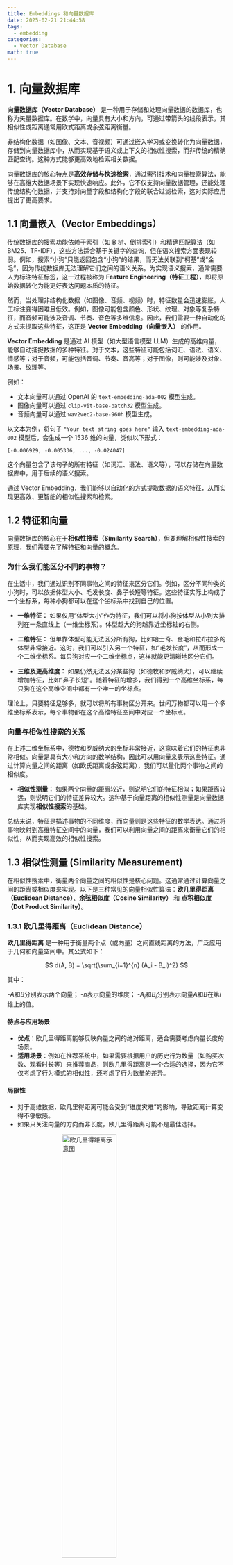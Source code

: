 ```yaml
---
title: Embeddings 和向量数据库
date: 2025-02-21 21:44:58
tags:
  - embedding
categories:
  - Vector Database
math: true
---
```


# 1. 向量数据库
**向量数据库（Vector Database）** 是一种用于存储和处理向量数据的数据库，也称为矢量数据库。在数学中，向量具有大小和方向，可通过带箭头的线段表示，其相似性或距离通常用欧式距离或余弦距离衡量。

非结构化数据（如图像、文本、音视频）可通过嵌入学习或变换转化为向量数据，存储到向量数据库中，从而实现基于语义或上下文的相似性搜索，而非传统的精确匹配查询。这种方式能够更高效地检索相关数据。

向量数据库的核心特点是**高效存储与快速检索**，通过索引技术和向量检索算法，能够在高维大数据场景下实现快速响应。此外，它不仅支持向量数据管理，还能处理传统结构化数据，并支持对向量字段和结构化字段的联合过滤检索，这对实际应用提出了更高要求。

## 1.1 向量嵌入（Vector Embeddings）

传统数据库的搜索功能依赖于索引（如 B 树、倒排索引）和精确匹配算法（如 BM25、TF-IDF），这些方法适合基于关键字的查询，但在语义搜索方面表现较弱。例如，搜索“小狗”只能返回包含“小狗”的结果，而无法关联到“柯基”或“金毛”，因为传统数据库无法理解它们之间的语义关系。为实现语义搜索，通常需要人为标注特征标签，这一过程被称为 **Feature Engineering（特征工程）**，即将原始数据转化为能更好表达问题本质的特征。

然而，当处理非结构化数据（如图像、音频、视频）时，特征数量会迅速膨胀，人工标注变得困难且低效。例如，图像可能包含颜色、形状、纹理、对象等复杂特征，而音频可能涉及音调、节奏、音色等多维信息。因此，我们需要一种自动化的方式来提取这些特征，这正是 **Vector Embedding（向量嵌入）** 的作用。

**Vector Embedding** 是通过 AI 模型（如大型语言模型 LLM）生成的高维向量，能够自动捕捉数据的多种特征。对于文本，这些特征可能包括词汇、语法、语义、情感等；对于音频，可能包括音调、节奏、音高等；对于图像，则可能涉及对象、场景、纹理等。

例如：
- 文本向量可以通过 OpenAI 的 `text-embedding-ada-002` 模型生成。
- 图像向量可以通过 `clip-vit-base-patch32` 模型生成。
- 音频向量可以通过 `wav2vec2-base-960h` 模型生成。

以文本为例，将句子 `"Your text string goes here"` 输入 `text-embedding-ada-002` 模型后，会生成一个 1536 维的向量，类似以下形式：
```
[-0.006929, -0.005336, ..., -0.024047]
```
这个向量包含了该句子的所有特征（如词汇、语法、语义等），可以存储在向量数据库中，用于后续的语义搜索。

通过 Vector Embedding，我们能够以自动化的方式提取数据的语义特征，从而实现更高效、更智能的相似性搜索和检索。

## 1.2 特征和向量

向量数据库的核心在于**相似性搜索（Similarity Search）**，但要理解相似性搜索的原理，我们需要先了解特征和向量的概念。

### 为什么我们能区分不同的事物？
在生活中，我们通过识别不同事物之间的特征来区分它们。例如，区分不同种类的小狗时，可以依据体型大小、毛发长度、鼻子长短等特征。这些特征实际上构成了一个坐标系，每种小狗都可以在这个坐标系中找到自己的位置。

- **一维特征：** 如果仅用“体型大小”作为特征，我们可以将小狗按体型从小到大排列在一条直线上（一维坐标系）。体型越大的狗越靠近坐标轴的右侧。
  
- **二维特征：** 但单靠体型可能无法区分所有狗，比如哈士奇、金毛和拉布拉多的体型非常接近。这时，我们可以引入另一个特征，如“毛发长度”，从而形成一个二维坐标系。每只狗对应一个二维坐标点，这样就能更清晰地区分它们。

- **三维及更高维度：** 如果仍然无法区分某些狗（如德牧和罗威纳犬），可以继续增加特征，比如“鼻子长短”。随着特征的增多，我们得到一个高维坐标系，每只狗在这个高维空间中都有一个唯一的坐标点。

理论上，只要特征足够多，就可以将所有事物区分开来。世间万物都可以用一个多维坐标系表示，每个事物都在这个高维特征空间中对应一个坐标点。

### 向量与相似性搜索的关系
在上述二维坐标系中，德牧和罗威纳犬的坐标非常接近，这意味着它们的特征也非常相似。向量是具有大小和方向的数学结构，因此可以用向量来表示这些特征。通过计算向量之间的距离（如欧氏距离或余弦距离），我们可以量化两个事物之间的相似度。

- **相似性测量：** 如果两个向量的距离较近，则说明它们的特征相似；如果距离较远，则说明它们的特征差异较大。这种基于向量距离的相似性测量是向量数据库实现**相似性搜索**的基础。

总结来说，特征是描述事物的不同维度，而向量则是这些特征的数学表达。通过将事物映射到高维特征空间中的向量，我们可以利用向量之间的距离来衡量它们的相似性，从而实现高效的相似性搜索。


## 1.3 相似性测量 (Similarity Measurement)

在相似性搜索中，衡量两个向量之间的相似性是核心问题。这通常通过计算向量之间的距离或相似度来实现。以下是三种常见的向量相似性算法：**欧几里得距离（Euclidean Distance）**、**余弦相似度（Cosine Similarity）** 和 **点积相似度（Dot Product Similarity）**。

### 1.3.1 欧几里得距离（Euclidean Distance）
**欧几里得距离** 是一种用于衡量两个点（或向量）之间直线距离的方法，广泛应用于几何和向量空间中。其公式如下：

$$
d(A, B) = \sqrt{\sum_{i=1}^{n} (A_i - B_i)^2}
$$


其中：

-$A$和$B$分别表示两个向量；
-$n$表示向量的维度；
-$A_i$和$B_i$分别表示向量$A$和$B$在第$i$维上的值。

#### 特点与应用场景
- **优点**：欧几里得距离能够反映向量之间的绝对距离，适合需要考虑向量长度的场景。
- **适用场景**：例如在推荐系统中，如果需要根据用户的历史行为数量（如购买次数、观看时长等）来推荐商品，则欧几里得距离是一个合适的选择，因为它不仅考虑了行为模式的相似性，还考虑了行为数量的差异。

#### 局限性
- 对于高维数据，欧几里得距离可能会受到“维度灾难”的影响，导致距离计算变得不够敏感。
- 如果只关注向量的方向而非长度，欧几里得距离可能不是最佳选择。

<img src="/images/2-向量数据库基础/euclidean_dist.webp" style="width:50%; height:auto; margin: auto; display:block;" alt="欧几里得距离示意图">


### 1.3.2 余弦相似度（Cosine Similarity）

**余弦相似度** 是一种衡量两个向量相似度的指标，通过计算两向量夹角的余弦值来判断其方向一致性。值域为 -1 到 1，其中：

- **1** 表示完全相似，
- **0** 表示不相关，
- **-1** 表示完全相反。

#### 特点
- **方向敏感**：只关注向量方向，忽略长度，适合高维数据。
- **应用场景**：广泛用于文本分析（如语义搜索、文档分类）和推荐系统。

#### 公式
$$
\text{cosine_similarity}(A, B) = \frac{\sum_{i=1}^{n} A_i \cdot B_i}{\sqrt{\sum_{i=1}^{n} A_i^2} \cdot \sqrt{\sum_{i=1}^{n} B_i^2}}
$$

#### 优点
- 忽略向量长度，适合语义相似性计算（如文本、图像）。
- 能捕捉词汇分布的相似性，无需考虑文档长度。

#### 局限性
- 如果特征强度（向量长度）对相似性判断重要，则可能不适用。

<img src="/images/2-向量数据库基础/cosine_sim.webp" style="width:50%; height:auto;margin: auto; display:block;" alt="余弦相似度示意图">


### 1.3.3 点积相似度（Dot Product Similarity）

**点积相似度** 是通过计算两个向量的点积来衡量它们的相似性。其公式如下：

$$
\text{dot_product}(A, B) = \sum_{i=1}^{n} A_i \cdot B_i
$$

#### 特点与应用场景
- **优点**：点积相似度既考虑了向量的方向，也考虑了向量的长度，因此适合需要综合衡量方向和强度的场景。
- **适用场景**：例如在推荐系统中，如果希望同时考虑用户行为的模式和行为的数量，则点积相似度是一个不错的选择。

#### 局限性
- 点积相似度的结果受向量长度的影响较大，可能导致长向量对结果的主导作用过强。


## 1.4 相似性搜索 (Similarity Search)

通过比较向量之间的距离，我们可以判断它们的相似度。但在海量数据中找到与某个向量最相似的向量，逐一比较所有向量的计算成本非常高。因此，我们需要高效的算法来优化这一过程。

高效搜索算法的核心思想主要有两点：

1. **减少向量大小**：通过降维或简化向量表示来降低计算复杂度。
2. **缩小搜索范围**：利用聚类、树形结构或图形结构组织数据，将搜索限制在最相关的部分（如最近的簇或分支）。


### 1.4.1 K-Means

K-Means 是一种常用的聚类算法，能够将向量数据划分为若干个簇（clusters），从而为相似性搜索提供高效的解决方案。通过减少搜索范围，K-Means 能显著提升搜索效率。

<img src="/images/2-向量数据库基础/k-means.webp" style="width:50%; height:auto;margin: auto; display:block;" alt="k-means示意图">

#### 工作原理
K-Means 的核心思想是将数据点分配到最近的聚类中心，并不断调整这些中心的位置，直到达到稳定状态。具体步骤如下：

1. **初始化**：随机选择$k$个点作为初始聚类中心。
2. **分配**：将每个向量分配给离它最近的聚类中心，形成$k$个簇。
3. **更新**：重新计算每个簇的聚类中心（即簇内所有向量的平均值）。
4. **迭代**：重复“分配”和“更新”步骤，直到聚类中心不再变化或达到最大迭代次数。

#### 优点
- **高效性**：通过聚类，只需计算查询向量与每个聚类中心的距离，而无需与所有向量逐一比较，大幅减少计算量。
- **适用性**：特别适合处理大规模数据集，能显著加快相似性搜索速度。

#### 缺点
- **边界问题**：如果查询向量位于两个簇的边界区域，可能会遗漏最相似的向量。
- **对初始中心敏感**：初始聚类中心的选择会影响最终结果，可能导致局部最优解。
- **固定簇数**：需要预先指定簇的数量$k$，可能不适合某些动态场景。

#### 应用场景
K-Means 广泛应用于数据挖掘、图像分割、推荐系统等领域，尤其在需要快速搜索相似项的场景中表现优异。




### 1.4.2 Hierarchical Navigable Small Worlds (HNSW)
除了聚类以外，也可以通过构建树或者构建图的方式来实现近似最近邻搜索。这种方法的基本思想是每次将向量加到数据库中的时候，就先找到与它最相邻的向量，然后将它们连接起来，这样就构成了一个图。当需要搜索的时候，就可以从图中的某个节点开始，不断的进行最相邻搜索和最短路径计算，直到找到最相似的向量。

这种算法能保证搜索的质量，但是如果图中所以的节点都以最短的路径相连，如图中最下面的一层，那么在搜索的时候，就同样需要遍历所有的节点。

<img src="/images/2-向量数据库基础/vector_search.webp" style="width:50%; height:auto;margin: auto; display:block;" alt="vector search 示意图">

解决这个问题的思路与常见的跳表算法相似，如下图要搜索跳表，从最高层开始，沿着具有最长 “跳过” 的边向右移动。如果发现当前节点的值大于要搜索的值 - 我们知道已经超过了目标，因此我们会在下一级中向前一个节点。

<img src="/images/2-向量数据库基础/layers.webp" style="width:50%; height:auto;margin: auto; display:block;" alt="layers 示意图">


<img src="/images/2-向量数据库基础/skip_list_search.gif" style="width:50%; height:auto;margin: auto; display:block;" alt="skip list search 示意图">


HNSW 继承了相同的分层格式，最高层具有更长的边缘（用于快速搜索），而较低层具有较短的边缘（用于准确搜索）。

具体来说，可以将图分为多层，每一层都是一个小世界，图中的节点都是相互连接的。而且每一层的节点都会连接到上一层的节点，当需要搜索的时候，就可以从第一层开始，因为第一层的节点之间距离很长，可以减少搜索的时间，然后再逐层向下搜索，又因为最下层相似节点之间相互关联，所以可以保证搜索的质量，能够找到最相似的向量。

HNSW 算法是一种经典的空间换时间的算法，它的搜索质量和搜索速度都比较高，但是它的内存开销也比较大，因为不仅需要将所有的向量都存储在内存中。还需要维护一个图的结构，也同样需要存储。所以这类算法需要根据实际的场景来选择。

**通过一个简单的例子来说明 HNSW 的工作原理。**

假设我们有以下五个二维向量：

+ $A = (1, 2)$
+ $B = (2, 3)$
+ $C = (3, 4)$
+ $D = (8, 9)$
+ $E = (9, 10)$

我们要使用 HNSW 来找到与查询向量 $Q = (2, 2)$ 最相似的向量。

**构建阶段**

1. **初始化**：
    - 首先，我们为每个向量随机选择其在 HNSW 中的层数。例如，假设：
        * $A$ 在第2层和第1层
        * $B$ 在第1层
        * $C$ 在第1层
        * $D$ 在第1层
        * $E$ 在第1层
2. **构建图**：
    - 从最高层开始构建，$A$是第2层唯一的节点。
    - 在第1层，所有节点都存在。我们通过计算欧氏距离来连接节点，确保每个节点只连接到几个最近的邻居。

**搜索阶段**

1. **从最高层开始搜索**：
    - 从第2层的$A$开始，计算$Q$与$A$的距离：$d(Q, A) = \sqrt{(2-1)^2 + (2-2)^2} = 1$。
    - 因为$A$是唯一的节点，直接进入下一层。
2. **在第1层搜索**：
    - 从$A$开始，计算$Q$ 与$B$、$C$、$D$、$E$ 的距离：
        * $d(Q, B) = \sqrt{(2-2)^2 + (2-3)^2} = 1$
        * $d(Q, C) = \sqrt{(2-3)^2 + (2-4)^2} = \sqrt{5}$
        * $d(Q, D) = \sqrt{(2-8)^2 + (2-9)^2} = \sqrt{85}$
        * $d(Q, E) = \sqrt{(2-9)^2 + (2-10)^2} = \sqrt{113}$
    -$B$是最近的邻居。
3. **返回结果**：
    - 在第2层找到的最近邻是 $A$，第1层找到的最近邻是 $B$，即与查询向量 $Q$ 最相似的向量。

**总结**

通过这种层次化的搜索过程，HNSW 能够快速缩小搜索范围，在大规模数据中高效找到近似最近邻。

## 2. 基于 Embedding 的问答助手和意图匹配
### 2.1 Embedding models(嵌入模型)
Embeddings类是一个专为与文本嵌入模型进行交互而设计的类。有许多嵌入模型提供商（如OpenAI、Cohere、Hugging Face等）- 这个类旨在为它们提供一个标准接口。

Embeddings类会为文本创建一个向量表示。这很有用，因为这意味着我们可以在向量空间中思考文本，并做一些类似语义搜索的事情，比如在向量空间中寻找最相似的文本片段。

LangChain中的基本Embeddings类提供了两种方法：一个用于嵌入文档，另一个用于嵌入查询。前者`.embed_documents`接受多个文本作为输入，而后者`.embed_query`接受单个文本。之所以将它们作为两个单独的方法，是因为一些嵌入提供商对文档（要搜索的文档）和查询（搜索查询本身）有不同的嵌入方法。

`.embed_query`将返回一个浮点数列表，而`.embed_documents`将返回一个浮点数列表的列表。

![](https://cdn.nlark.com/yuque/0/2024/png/2424104/1722780976370-0672d8a6-e5e4-4a60-b303-11913514d81d.png)

### 2.2 设置
+ OpenAI

首先，我们需要安装OpenAI合作伙伴包：

```bash
pip install langchain-openai
```

访问API需要一个API密钥，您可以通过创建帐户并转到[这里](https://platform.openai.com/account/api-keys)来获取它。一旦我们有了密钥，我们希望通过运行以下命令将其设置为环境变量：

```bash
export OPENAI_API_KEY="..."
```

如果您不想设置环境变量，可以在初始化OpenAI LLM类时通过`api_key`命名参数直接传递密钥：

```python
from langchain_openai import OpenAIEmbeddings
embeddings_model = OpenAIEmbeddings(api_key="...")
```

否则，您可以不带任何参数初始化：

```python
from langchain_openai import OpenAIEmbeddings
embeddings_model = OpenAIEmbeddings()
```



### 2.3 嵌入文本列表(embed_documents)
使用`.embed_documents`来嵌入一个字符串列表，恢复一个嵌入列表：

```python
#示例：embed_documents.py
embeddings = embeddings_model.embed_documents(
    [
        "嗨！",
        "哦，你好！",
        "你叫什么名字？",
        "我的朋友们叫我World",
        "Hello World！"
    ]
)
len(embeddings), len(embeddings[0])
```

```plain
(5, 1536)
```

### 2.4 嵌入单个查询(embed_query)
使用`.embed_query`来嵌入单个文本片段（例如，用于与其他嵌入的文本片段进行比较）。

```python
#示例：embed_query.py
embedded_query = embeddings_model.embed_query("对话中提到的名字是什么？")
embedded_query[:5]
```

```plain
[0.003292066277936101, -0.009463472291827202, 0.03418809175491333, -0.0011715596774592996, -0.015508134849369526]
```

---

### 2.5 问答助手
```python
#示例：embed_search.py
from openai import OpenAI
#pip install numpy
from numpy import dot
from numpy.linalg import norm

client = OpenAI()


# 定义调用 Embedding API 的函数
def get_embedding(text):
    response = client.embeddings.create(
        input=text,
        model="text-embedding-ada-002"
    )
    return response.data[0].embedding


# 计算余弦相似度，参考文章：https://blog.csdn.net/Hyman_Qiu/article/details/137743190
#定义一个函数 cosine_similarity，该函数接受两个向量 vec1 和 vec2 作为输入。
def cosine_similarity(vec1, vec2):
    #计算并返回两个向量之间的余弦相似度，公式为：两个向量的点积除以它们范数的乘积。
    return dot(vec1, vec2) / (norm(vec1) * norm(vec2))

# 实现文本搜索功能
# 定义一个函数 search_documents，该函数接受一个查询字符串 query 和一个文档列表 documents 作为输入。
def search_documents(query, documents):
    # 调用 get_embedding 函数生成查询字符串的嵌入向量 query_embedding。
    query_embedding = get_embedding(query)
    # 对每个文档调用 get_embedding 函数生成文档的嵌入向量，存储在 document_embeddings 列表中。
    document_embeddings = [get_embedding(doc) for doc in documents]
    # 计算查询嵌入向量与每个文档嵌入向量之间的余弦相似度，存储在 similarities 列表中
    similarities = [cosine_similarity(query_embedding, doc_embedding) for doc_embedding in document_embeddings]
    # 找到相似度最高的文档的索引 most_similar_index。
    most_similar_index = similarities.index(max(similarities))
    # 返回相似度最高的文档和相似度得分。
    return documents[most_similar_index], max(similarities)


# 测试文本搜索功能
if __name__ == "__main__":
    documents = [
        "OpenAI的ChatGPT是一个强大的语言模型。",
        "天空是蓝色的,阳光灿烂。",
        "人工智能正在改变世界。",
        "Python是一种流行的编程语言。"
    ]
    #".././resource/knowledge.txt" 文件内容，转换为上述documents
    #documents = [line.strip() for line in open(".././resource/knowledge.txt", "r", encoding="utf-8")]

    query = "天空是什么颜色的？"

    most_similar_document, similarity_score = search_documents(query, documents)
    print(f"最相似的文档: {most_similar_document}")
    print(f"相似性得分: {similarity_score}")

```



```plain
最相似的文档: 天空是蓝色的,阳光灿烂。
相似性得分: 0.9166142096488017
```

### 2.6 意图匹配
```python
#示例：embed_intention_recognition.py
from langchain.chains.combine_documents import create_stuff_documents_chain
from langchain.text_splitter import RecursiveCharacterTextSplitter
from langchain_community.document_loaders import TextLoader
from langchain_community.vectorstores import FAISS
from langchain_core.prompts import ChatPromptTemplate
from langchain_openai import ChatOpenAI
from langchain_openai import OpenAIEmbeddings

# 数据导入
loader = TextLoader(".././resource/qa.txt", encoding="UTF-8")
docs = loader.load()
# 数据切分
text_splitter = RecursiveCharacterTextSplitter()
documents = text_splitter.split_documents(docs)
# 创建embedding
embeddings = OpenAIEmbeddings()
# 通过向量数据库存储
vector = FAISS.from_documents(documents, embeddings)
# 查询检索
# 创建 prompt
prompt = ChatPromptTemplate.from_template("""仅根据提供的上下文回答以下问题：:
<context>
{context}
</context>
Question: {input}""")
# 创建模型
llm = ChatOpenAI()
# 创建 document 的chain， 查询
document_chain = create_stuff_documents_chain(llm, prompt)
from langchain.chains import create_retrieval_chain

# # 创建搜索chain 返回值为 VectorStoreRetriever
retriever = vector.as_retriever()
retrieval_chain = create_retrieval_chain(retriever, document_chain)
# # 执行请求
response = retrieval_chain.invoke({"input": "天气"})
print(response["answer"])

```



```python
抱歉，我无法回答关于天气的问题。如果您需要查询天气信息，请使用天气应用程序或者访问天气网站。我可以帮您订餐、播放音乐、设置闹钟或者讲笑话。有什么其他问题我可以帮助您解决吗？
```



## 3. 基于 LangChain 构建向量存储和查询：Chroma, Weaviate, Qdrant,  Milvus
### 3.1 Vector stores(向量存储)
存储和搜索非结构化数据的最常见方法之一是将其嵌入并存储生成的嵌入向量， 然后在查询时将非结构化查询嵌入并检索与嵌入查询“最相似”的嵌入向量。 向量存储会处理存储嵌入数据并为您执行向量搜索。 可以通过以下方式将向量存储转换为检索器接口：



Retrievers(检索器)是一个接口，根据非结构化查询返回文档。 它比向量存储更通用。 检索器不需要能够存储文档，只需要能够返回（或检索）它们。 检索器可以从向量存储器创建，但也足够广泛，包括Wikipedia搜索和Amazon Kendra。 检索器接受字符串查询作为输入，并返回文档列表作为输出。

```python
vectorstore = MyVectorStore()
retriever = vectorstore.as_retriever()
```



### 3.2 Chroma
官方文档：[https://docs.trychroma.com/](https://docs.trychroma.com/)

[Chroma](https://docs.trychroma.com/getting-started) ( /'kromə/ n. （色彩的）浓度，色度 )是一个以人工智能为基础的开源向量数据库，专注于开发者的生产力和幸福感。Chroma 使用 Apache 2.0 许可证。 使用以下命令安装 Chroma：

```plain
pip install langchain-chroma
```

Chroma 可以以多种模式运行。以下是每种模式的示例，均与 LangChain 集成：

+ `in-memory` - 在 Python 脚本或 Jupyter 笔记本中
+ `in-memory with persistance` - 在脚本或笔记本中保存/加载到磁盘
+ `in a docker container` - 作为在本地机器或云中运行的服务器

与任何其他数据库一样，您可以进行以下操作：

+ `.add`
+ `.get`
+ `.update`
+ `.upsert`
+ `.delete`
+ `.peek`
+ 而 `.query` 则运行相似性搜索。

查看完整文档，请访问 [docs](https://docs.trychroma.com/reference/Collection)。要直接访问这些方法，可以使用 `._collection.method()`。

#### 基本示例
在这个基本示例中，我们获取《乔布斯演讲稿》，将其分割成片段，使用开源嵌入模型进行嵌入，加载到 Chroma 中，然后进行查询。

```python
#示例：chroma_base.py
# pip install langchain-chroma
from langchain_chroma import Chroma
from langchain_community.document_loaders import TextLoader
# pip install -U langchain-huggingface
from langchain_huggingface import HuggingFaceEmbeddings
from langchain_text_splitters import CharacterTextSplitter

# 加载文档并将其分割成片段
loader = TextLoader("../../resource/knowledge.txt", encoding="UTF-8")
documents = loader.load()
# 将其分割成片段
text_splitter = CharacterTextSplitter(chunk_size=1500, chunk_overlap=0)
docs = text_splitter.split_documents(documents)
# 创建开源嵌入函数
embedding_function = HuggingFaceEmbeddings(model_name="all-MiniLM-L6-v2")
# 将其加载到 Chroma 中
db = Chroma.from_documents(docs, embedding_function)
# 进行查询
query = "Pixar公司是做什么的?"
docs = db.similarity_search(query)
# 打印结果
print(docs[0].page_content)
```

```plain
During the next five years, I started a company named NeXT, another company named Pixar, and fell in love with an amazing woman who would become my wife. Pixar went on to create the worlds first computer animated feature film, Toy Story, and is now the most successful animation studio in the world. In a remarkable turn of events, Apple bought NeXT, I retuned to Apple, and the technology we developed at NeXT is at the heart of Apple's current renaissance. And Laurene and I have a wonderful family together.
在接下来的五年里, 我创立了一个名叫 NeXT 的公司，还有一个叫Pixar的公司，然后和一个后来成为我妻子的优雅女人相识。Pixar 制作了世界上第一个用电脑制作的动画电影——“”玩具总动员”，Pixar 现在也是世界上最成功的电脑制作工作室。在后来的一系列运转中，Apple 收购了NeXT，然后我又回到了苹果公司。我们在NeXT 发展的技术在 Apple 的复兴之中发挥了关键的作用。我还和 Laurence 一起建立了一个幸福的家庭。
```

#### 基本示例（包括保存到磁盘）
在上一个示例的基础上，如果您想要保存到磁盘，只需初始化 Chroma 客户端并传递要保存数据的目录。

`注意`：Chroma 尽最大努力自动将数据保存到磁盘，但多个内存客户端可能会相互干扰。最佳做法是，任何给定时间只运行一个客户端。

```python
#示例：chroma_disk.py

# 保存到磁盘
db2 = Chroma.from_documents(docs, embedding_function, persist_directory="./chroma_db")
docs = db2.similarity_search(query)
# 从磁盘加载
db3 = Chroma(persist_directory="./chroma_db", embedding_function=embedding_function)
docs = db3.similarity_search(query)
print(docs[0].page_content)
```

```plain
During the next five years, I started a company named NeXT, another company named Pixar, and fell in love with an amazing woman who would become my wife. Pixar went on to create the worlds first computer animated feature film, Toy Story, and is now the most successful animation studio in the world. In a remarkable turn of events, Apple bought NeXT, I retuned to Apple, and the technology we developed at NeXT is at the heart of Apple's current renaissance. And Laurene and I have a wonderful family together.
在接下来的五年里, 我创立了一个名叫 NeXT 的公司，还有一个叫Pixar的公司，然后和一个后来成为我妻子的优雅女人相识。Pixar 制作了世界上第一个用电脑制作的动画电影——“”玩具总动员”，Pixar 现在也是世界上最成功的电脑制作工作室。在后来的一系列运转中，Apple 收购了NeXT，然后我又回到了苹果公司。我们在NeXT 发展的技术在 Apple 的复兴之中发挥了关键的作用。我还和 Laurence 一起建立了一个幸福的家庭。
```

#### 将 Chroma 客户端传递给 Langchain
您还可以创建一个 Chroma 客户端并将其传递给 LangChain。如果您希望更轻松地访问底层数据库，这将特别有用。

您还可以指定要让 LangChain 使用的集合名称。

```python
#示例：chroma_client.py
import chromadb
persistent_client = chromadb.PersistentClient()
collection = persistent_client.get_or_create_collection("collection_name")
collection.add(ids=["1", "2", "3"], documents=["a", "b", "c"])
langchain_chroma = Chroma(
    client=persistent_client,
    collection_name="collection_name",
    embedding_function=embedding_function,
)
print("在集合中有", langchain_chroma._collection.count(), "个文档")
```

```plain
Insert of existing embedding ID: 1
Insert of existing embedding ID: 2
Insert of existing embedding ID: 3
Add of existing embedding ID: 1
Add of existing embedding ID: 2
Add of existing embedding ID: 3
在集合中有 3 个项目

```

#### 更新和删除
在构建真实应用程序时，您不仅希望添加数据，还希望更新和删除数据。

Chroma 要求用户提供 `ids` 来简化这里的簿记工作。`ids` 可以是文件名，也可以是类似 `filename_paragraphNumber` 的组合哈希值。

Chroma 支持所有这些操作，尽管有些操作仍在通过 LangChain 接口进行整合。额外的工作流改进将很快添加。

以下是一个基本示例，展示如何执行各种操作：

```python
#示例：chroma_update.py
# pip install langchain-chroma
from langchain_chroma import Chroma
from langchain_community.document_loaders import TextLoader
# pip install -U langchain-huggingface
from langchain_huggingface import HuggingFaceEmbeddings
from langchain_text_splitters import CharacterTextSplitter

# 加载文档并将其分割成片段
loader = TextLoader("../../resource/knowledge.txt", encoding="UTF-8")
documents = loader.load()
# 将其分割成片段
text_splitter = CharacterTextSplitter(chunk_size=1500, chunk_overlap=0)
docs = text_splitter.split_documents(documents)
# 创建开源嵌入函数
embedding_function = HuggingFaceEmbeddings(model_name="all-MiniLM-L6-v2")
query = "Pixar公司是做什么的?"
# 创建简单的 ids
ids = [str(i) for i in range(1, len(docs) + 1)]
# 添加数据
example_db = Chroma.from_documents(docs, embedding_function, ids=ids)
docs = example_db.similarity_search(query)
# 更新文档的元数据
docs[0].metadata = {
    "source": "../../resource/knowledge.txt",
    "new_value": "hello world",
}
print("更新前内容：")
print(example_db._collection.get(ids=[ids[0]]))
example_db.update_document(ids[0], docs[0])
print("更新后内容：")
print(example_db._collection.get(ids=[ids[0]]))
# 删除最后一个文档
print("删除前计数", example_db._collection.count())
print(example_db._collection.get(ids=[ids[-1]]))
example_db._collection.delete(ids=[ids[-1]])
print("删除后计数", example_db._collection.count())
print(example_db._collection.get(ids=[ids[-1]]))
```

```markdown
更新前内容：
{'ids': ['1'], 'embeddings': None, 'metadatas': [{'source': '../../resource/knowledge.txt'}], 'documents': ["\ufeffI am honored to be with you today at your commencement from one of the finest universities in the world. I never graduated from college. Truth be told, this is the closest I've ever gotten to a college graduation. Today I want to tell you three stories from my life. That's it. No big deal. Just three stories.\n我今天很荣幸能和你们一起参加毕业典礼，斯坦福大学是世界上最好的大学之一。我从来没有从大学中毕业。说实话,今天也许是在我的生命中离大学毕业最近的一天了。今天我想向你们讲述我生活中的三个故事。不是什么大不了的事情,只是三个故事而已。\n\nThe first story is about connecting the dots.\n第一个故事是关于如何把生命中的点点滴滴串连起来。\n\nI dropped out of Reed College after the first 6 months, but then stayed around as a drop-in for another 18 months or so before I really quit. So why did I drop out?\n我在Reed大学读了六个月之后就退学了，但是在十八个月以后——我真正的作出退学决定之前，我还经常去学校。我为什么要退学呢？"], 'uris': None, 'data': None, 'included': ['metadatas', 'documents']}
更新后内容：
{'ids': ['1'], 'embeddings': None, 'metadatas': [{'new_value': 'hello world', 'source': '../../resource/knowledge.txt'}], 'documents': ["During the next five years, I started a company named NeXT, another company named Pixar, and fell in love with an amazing woman who would become my wife. Pixar went on to create the worlds first computer animated feature film, Toy Story, and is now the most successful animation studio in the world. In a remarkable turn of events, Apple bought NeXT, I retuned to Apple, and the technology we developed at NeXT is at the heart of Apple's current renaissance. And Laurene and I have a wonderful family together.\n在接下来的五年里, 我创立了一个名叫 NeXT 的公司，还有一个叫Pixar的公司，然后和一个后来成为我妻子的优雅女人相识。Pixar 制作了世界上第一个用电脑制作的动画电影——“”玩具总动员”，Pixar 现在也是世界上最成功的电脑制作工作室。在后来的一系列运转中，Apple 收购了NeXT，然后我又回到了苹果公司。我们在NeXT 发展的技术在 Apple 的复兴之中发挥了关键的作用。我还和 Laurence 一起建立了一个幸福的家庭。"], 'uris': None, 'data': None, 'included': ['metadatas', 'documents']}
删除前计数 16
{'ids': ['16'], 'embeddings': None, 'metadatas': [{'source': '../../resource/knowledge.txt'}], 'documents': ['Stewart and his team put out several issues of The Whole Earth Catalog, and then when it had run its course, they put out a final issue. It was the mid-1970s, and I was your age. On the back cover of their final issue was a photograph of an early morning country road, the kind you might find yourself hitchhiking on if you were so adventurous. Beneath it were the words: "Stay Hungry. Stay Foolish." It was their farewell message as they signed off. Stay Hungry. Stay Foolish. And I have always wished that for myself. And now, as you graduate to begin anew, I wish that for you.\nStewart和他的伙伴出版了几期的“整个地球的目录”，当它完成了自己使命的时候，他们做出了最后一期的目录。那是在七十年代的中期，你们的时代。在最后一期的封底上是清晨乡村公路的照片（如果你有冒险精神的话，你可以自己找到这条路的），在照片之下有这样一段话：“求知若饥，虚心若愚。”这是他们停止了发刊的告别语。“求知若饥，虚心若愚。”我总是希望自己能够那样，现在，在你们即将毕业，开始新的旅程的时候，我也希望你们能这样：\n\nStay Hungry. Stay Foolish.\n求知若饥，虚心若愚。\n\nThank you all very much.\n非常感谢你们。'], 'uris': None, 'data': None, 'included': ['metadatas', 'documents']}
删除后计数 15
{'ids': [], 'embeddings': None, 'metadatas': [], 'documents': [], 'uris': None, 'data': None, 'included': ['metadatas', 'documents']}
```



#### 使用 OpenAI Embeddings
许多人喜欢使用 OpenAIEmbeddings，以下是如何设置它。

```python
#示例：chroma_openai.py
from langchain_openai import OpenAIEmbeddings
# pip install langchain-chroma
from langchain_chroma import Chroma
import chromadb
from langchain_text_splitters import CharacterTextSplitter
from langchain_community.document_loaders import TextLoader

embeddings = OpenAIEmbeddings()
persistent_client = chromadb.PersistentClient()
new_client = chromadb.EphemeralClient()
# 加载文档并将其分割成片段
loader = TextLoader("../../resource/knowledge.txt", encoding="UTF-8")
documents = loader.load()
# 将其分割成片段
text_splitter = CharacterTextSplitter(chunk_size=1500, chunk_overlap=0)
docs = text_splitter.split_documents(documents)

openai_lc_client = Chroma.from_documents(
    docs, embeddings, client=new_client, collection_name="openai_collection"
)
query = "Pixar公司是做什么的?"
docs = openai_lc_client.similarity_search(query)
print(docs[0].page_content)

```

```plain
During the next five years, I started a company named NeXT, another company named Pixar, and fell in love with an amazing woman who would become my wife. Pixar went on to create the worlds first computer animated feature film, Toy Story, and is now the most successful animation studio in the world. In a remarkable turn of events, Apple bought NeXT, I retuned to Apple, and the technology we developed at NeXT is at the heart of Apple's current renaissance. And Laurene and I have a wonderful family together.
在接下来的五年里, 我创立了一个名叫 NeXT 的公司，还有一个叫Pixar的公司，然后和一个后来成为我妻子的优雅女人相识。Pixar 制作了世界上第一个用电脑制作的动画电影——“”玩具总动员”，Pixar 现在也是世界上最成功的电脑制作工作室。在后来的一系列运转中，Apple 收购了NeXT，然后我又回到了苹果公司。我们在NeXT 发展的技术在 Apple 的复兴之中发挥了关键的作用。我还和 Laurence 一起建立了一个幸福的家庭。
```

---

#### 其他功能
##### 带分数的相似性搜索
返回的距离分数是余弦距离。因此，分数越低越好。

```python
#示例：chroma_other.py
docs = db.similarity_search_with_score(query)
```

```python
docs[0]
#0.8513926863670349
```

```plain
(Document(metadata={'source': '../../resource/knowledge.txt'}, page_content="During the next five years, I started a company named NeXT, another company named Pixar, and fell in love with an amazing woman who would become my wife. Pixar went on to create the worlds first computer animated feature film, Toy Story, and is now the most successful animation studio in the world. In a remarkable turn of events, Apple bought NeXT, I retuned to Apple, and the technology we developed at NeXT is at the heart of Apple's current renaissance. And Laurene and I have a wonderful family together.\n在接下来的五年里, 我创立了一个名叫 NeXT 的公司，还有一个叫Pixar的公司，然后和一个后来成为我妻子的优雅女人相识。Pixar 制作了世界上第一个用电脑制作的动画电影——“”玩具总动员”，Pixar 现在也是世界上最成功的电脑制作工作室。在后来的一系列运转中，Apple 收购了NeXT，然后我又回到了苹果公司。我们在NeXT 发展的技术在 Apple 的复兴之中发挥了关键的作用。我还和 Laurence 一起建立了一个幸福的家庭。"), 0.8513926863670349)
```

##### 检索器选项
本节介绍如何在检索器中使用 Chroma 的不同选项。

**MMR**

除了在检索器对象中使用相似性搜索外，还可以使用 MMR（Maximal Marginal Relevance，最大边际相关性）是一种信息检索和文本摘要技术，用于在选择文档或文本片段时平衡相关性和多样性。其主要目的是在检索结果中既包含与查询高度相关的内容，又避免结果之间的高度冗余。

**MMR的作用**

1. 提高结果的多样性：通过引入多样性，MMR可以避免检索结果中出现重复信息，从而提供更全面的答案。
2. 平衡相关性和新颖性：MMR在选择结果时，既考虑与查询的相关性，也考虑新信息的引入，以确保结果的多样性和覆盖面。
3. 减少冗余：通过避免选择与已选结果高度相似的文档，MMR可以减少冗余，提高信息的利用效率。

**在检索器对象中使用MMR**

在使用向量检索器（如FAISS）时，通常通过相似性搜索来查找与查询最相关的文档。然而，这种方法有时可能会返回许多相似的结果，导致信息冗余。MMR可以在这种情况下发挥作用，通过以下步骤实现：

1. 计算相关性：首先，计算每个候选文档与查询的相似性得分。
2. 计算多样性：然后，计算每个候选文档与已选文档集合的相似性得分。
3. 选择文档：在每一步选择一个文档，使得该文档在相关性和多样性之间达到最佳平衡。

```python
#示例：chroma_other.py
retriever = db.as_retriever(search_type="mmr")
```

```python
retriever.invoke(query)[0]
```

```plain
page_content='During the next five years, I started a company named NeXT, another company named Pixar, and fell in love with an amazing woman who would become my wife. Pixar went on to create the worlds first computer animated feature film, Toy Story, and is now the most successful animation studio in the world. In a remarkable turn of events, Apple bought NeXT, I retuned to Apple, and the technology we developed at NeXT is at the heart of Apple's current renaissance. And Laurene and I have a wonderful family together.
在接下来的五年里, 我创立了一个名叫 NeXT 的公司，还有一个叫Pixar的公司，然后和一个后来成为我妻子的优雅女人相识。Pixar 制作了世界上第一个用电脑制作的动画电影——“”玩具总动员”，Pixar 现在也是世界上最成功的电脑制作工作室。在后来的一系列运转中，Apple 收购了NeXT，然后我又回到了苹果公司。我们在NeXT 发展的技术在 Apple 的复兴之中发挥了关键的作用。我还和 Laurence 一起建立了一个幸福的家庭。' metadata={'source': '../../resource/knowledge.txt'}
```



### Weaviate
如何使用 `langchain-weaviate` 包在 LangChain 中开始使用 Weaviate 向量存储。

[Weaviate](https://weaviate.io/) 是一个开源的向量数据库。它允许您存储来自您喜爱的机器学习模型的数据对象和向量嵌入，并能够无缝地扩展到数十亿个数据对象。

官方文档：[https://weaviate.io/developers/weaviate](https://weaviate.io/developers/weaviate)

要使用此集成，您需要运行一个 Weaviate 数据库实例。

#### 最低版本
此模块需要 Weaviate `1.23.7` 或更高版本。但是，我们建议您使用最新版本的 Weaviate。

#### 连接到 Weaviate
在本文中，我们假设您在 `http://localhost:8080` 上运行了一个本地的 Weaviate 实例，并且端口 50051 用于 [gRPC 通信](https://weaviate.io/blog/grpc-performance-improvements)。因此，我们将使用以下代码连接到 Weaviate：

```python
weaviate_client = weaviate.connect_to_local()
```

##### 其他部署选项
Weaviate 可以以许多不同的方式进行[部署](https://weaviate.io/developers/weaviate/starter-guides/which-weaviate)，例如使用[Weaviate Cloud Services (WCS)](https://console.weaviate.cloud/)、[Docker](https://weaviate.io/developers/weaviate/installation/docker-compose)或[Kubernetes](https://weaviate.io/developers/weaviate/installation/kubernetes)。

如果您的 Weaviate 实例以其他方式部署，可以在[此处阅读更多信息](https://weaviate.io/developers/weaviate/client-libraries/python#instantiate-a-client)关于连接到 Weaviate 的不同方式。您可以使用不同的[辅助函数](https://weaviate.io/developers/weaviate/client-libraries/python#python-client-v4-helper-functions)，或者[创建一个自定义实例](https://weaviate.io/developers/weaviate/client-libraries/python#python-client-v4-explicit-connection)。

请注意，您需要一个 `v4` 客户端 API，它将创建一个 `weaviate.WeaviateClient` 对象。

##### 认证
一些 Weaviate 实例，例如在 WCS 上运行的实例，启用了认证，例如 API 密钥和/或用户名+密码认证。

阅读[客户端认证指南](https://weaviate.io/developers/weaviate/client-libraries/python#authentication)以获取更多信息，以及[深入的认证配置页面](https://weaviate.io/developers/weaviate/configuration/authentication)。

#### 安装
```python
# 安装包
# %pip install -Uqq langchain-weaviate
# %pip install openai tiktoken langchain
```

#### 环境设置
本文使用 `OpenAIEmbeddings` 通过 OpenAI API。我们建议获取一个 OpenAI API 密钥，并将其作为名为 `OPENAI_API_KEY` 的环境变量导出。

完成后，您的 OpenAI API 密钥将被自动读取。如果您对环境变量不熟悉，可以在[此处](https://docs.python.org/3/library/os.html#os.environ)或[此指南](https://www.twilio.com/en-us/blog/environment-variables-python)中阅读更多关于它们的信息。

配置Weaviate的WCD_DEMO_URL和WCD_DEMO_RO_KEY

```powershell
setx WCD_DEMO_URL ""
setx WCD_DEMO_RO_KEY ""
```

![](https://cdn.nlark.com/yuque/0/2024/png/2424104/1724049541827-43f841c0-1312-41fa-997c-aaf5d12c74ca.png)

### 用法
#### 通过相似性查找对象
以下是一个示例，演示如何通过查询查找与之相似的对象，从数据导入到查询 Weaviate 实例。

##### 步骤 1：数据导入
首先，我们将创建要添加到 `Weaviate` 的数据，方法是加载并分块长文本文件的内容。

```python
from langchain_community.document_loaders import TextLoader
from langchain_openai import OpenAIEmbeddings
from langchain_text_splitters import CharacterTextSplitter
```

现在，我们可以导入数据。要这样做，连接到 Weaviate 实例，并使用生成的 `weaviate_client` 对象。例如，我们可以将文档导入如下所示：

```python
#示例：weaviate_client.py
weaviate_client = weaviate.connect_to_weaviate_cloud(
    cluster_url=wcd_url,  # Replace with your Weaviate Cloud URL
    auth_credentials=Auth.api_key(wcd_api_key),  # Replace with your Weaviate Cloud key
    headers={'X-OpenAI-Api-key': openai_api_key}  # Replace with your OpenAI API key
)
db = WeaviateVectorStore.from_documents(docs, embeddings, client=weaviate_client)
```

##### 第二步：执行搜索
现在我们可以执行相似度搜索。这将返回与查询文本最相似的文档，基于存储在 Weaviate 中的嵌入和从查询文本生成的等效嵌入。

```python
#示例：weaviate_search.py
# pip install -Uqq langchain-weaviate
# pip install openai tiktoken langchain
import os
import weaviate
from langchain_community.document_loaders import TextLoader
from langchain_openai import OpenAIEmbeddings
from langchain_text_splitters import CharacterTextSplitter
from langchain_weaviate.vectorstores import WeaviateVectorStore
from weaviate.classes.init import Auth

embeddings = OpenAIEmbeddings()
# 加载文档并将其分割成片段
loader = TextLoader("../../resource/knowledge.txt", encoding="UTF-8")
documents = loader.load()
# 将其分割成片段
text_splitter = CharacterTextSplitter(chunk_size=1500, chunk_overlap=0)
docs = text_splitter.split_documents(documents)

# Best practice: store your credentials in environment variables
wcd_url = os.environ["WCD_DEMO_URL"]
wcd_api_key = os.environ["WCD_DEMO_RO_KEY"]
openai_api_key = os.environ["OPENAI_API_KEY"]

weaviate_client = weaviate.connect_to_weaviate_cloud(
    cluster_url=wcd_url,  # Replace with your Weaviate Cloud URL
    auth_credentials=Auth.api_key(wcd_api_key),  # Replace with your Weaviate Cloud key
    headers={'X-OpenAI-Api-key': openai_api_key}  # Replace with your OpenAI API key
)
db = WeaviateVectorStore.from_documents(docs, embeddings, client=weaviate_client)
query = "Pixar公司是做什么的?"
docs = db.similarity_search(query)
print(docs[0].page_content)
weaviate_client.close()
```

```plain
During the next five years, I started a company named NeXT, another company named Pixar, and fell in love with an amazing woman who would become my wife. Pixar went on to create the worlds first computer animated feature film, Toy Story, and is now the most successful animation studio in the world. In a remarkable turn of events, Apple bought NeXT, I retuned to Apple, and the technology we developed at NeXT is at the heart of Apple's current renaissance. And Laurene and I have a wonderful family together.
在接下来的五年里, 我创立了一个名叫 NeXT 的公司，还有一个叫Pixar的公司，然后和一个后来成为我妻子的优雅女人相识。Pixar 制作了世界上第一个用电脑制作的动画电影——“”玩具总动员”，Pixar 现在也是世界上最成功的电脑制作工作室。在后来的一系列运转中，Apple 收购了NeXT，然后我又回到了苹果公司。我们在NeXT 发展的技术在 Apple 的复兴之中发挥了关键的作用。我还和 Laurence 一起建立了一个幸福的家庭。
```

##### 量化结果相似性
您可以选择检索相关性“分数”。这是一个相对分数，表示特定搜索结果在搜索结果池中的好坏程度。

请注意，这是相对分数，意味着不应用于确定相关性的阈值。但是，它可用于比较整个搜索结果集中不同搜索结果的相关性。

```python
#示例：weaviate_similarity.py
query = "Pixar公司是做什么的?"
docs = db.similarity_search_with_score(query, k=5)
for doc in docs:
    print(f"{doc[1]:.3f}", ":", doc[0].page_content[:100] + "...")
```

```plain
0.700 : During the next five years, I started a company named NeXT, another company named Pixar, and fell in...
0.337 : I was lucky – I found what I loved to do early in life. Woz and I started Apple in my parents garage...
0.271 : I really didn't know what to do for a few months. I felt that I had let the previous generation of e...
0.256 : I'm pretty sure none of this would have happened if I hadn't been fired from Apple. It was awful tas...
0.191 : Stewart and his team put out several issues of The Whole Earth Catalog, and then when it had run its...
```


#### Qdrant
##### Qdrant介绍
[Qdrant](https://qdrant.tech/documentation/)（读作：quadrant  /'kwɑdrənt/  n. 象限；象限仪；四分之一圆）是一个向量相似度搜索引擎。它提供了一个生产就绪的服务，具有方便的 API 来存储、搜索和管理点 - 带有附加载荷的向量。`Qdrant`专门支持扩展过滤功能，使其对各种神经网络或基于语义的匹配、分面搜索和其他应用非常有用。

官方文档：[https://qdrant.tech/documentation/](https://qdrant.tech/documentation/)

以下展示了如何使用与`Qdrant`向量数据库相关的功能。

有各种运行`Qdrant`的模式，取决于所选择的模式，会有一些细微的差异。选项包括：

+ 本地模式，无需服务器
+ Qdrant 云

请参阅[安装说明](https://qdrant.tech/documentation/install/)。

```python
%pip install --upgrade --quiet  langchain-qdrant langchain-openai langchain
```

```python
#示例：qdrant_local.py
from langchain_community.document_loaders import TextLoader
from langchain_openai import OpenAIEmbeddings
from langchain_qdrant import Qdrant
from langchain_text_splitters import CharacterTextSplitter
```

```python
loader = TextLoader("../../resource/knowledge.txt", encoding="UTF-8")
documents = loader.load()
text_splitter = CharacterTextSplitter(chunk_size=1500, chunk_overlap=0)
docs = text_splitter.split_documents(documents)
embeddings = OpenAIEmbeddings()
```

#### 本地模式
Python 客户端允许您在本地模式下运行相同的代码，而无需运行 Qdrant 服务器。这对于测试和调试或者如果您计划仅存储少量向量非常有用。嵌入可能完全保存在内存中或者持久化在磁盘上。

##### 内存中
对于一些测试场景和快速实验，您可能更喜欢仅将所有数据保存在内存中，因此当客户端被销毁时数据会丢失 - 通常在脚本/笔记本的末尾。

```python
#示例：qdrant_local.py
qdrant = Qdrant.from_documents(
    docs,
    embeddings,
    location=":memory:",  # 本地模式，仅内存存储
    collection_name="my_documents",
)
```

##### 磁盘存储
在不使用 Qdrant 服务器的本地模式下，还可以将您的向量存储在磁盘上，以便它们在运行之间持久化。

```python
#示例：qdrant_disk.py
qdrant = Qdrant.from_documents(
    docs,
    embeddings,
    path="/tmp/local_qdrant",
    collection_name="my_documents",
)
```

#### 相似度搜索
使用 Qdrant 向量存储的最简单场景是执行相似度搜索。在幕后，我们的查询将使用`embedding_function`对查询进行编码，并用于在 Qdrant 集合中查找相似的文档。

```python
query = "Pixar公司是做什么的?"
found_docs = qdrant.similarity_search(query)
```

```python
print(found_docs[0].page_content)
```

```plain
During the next five years, I started a company named NeXT, another company named Pixar, and fell in love with an amazing woman who would become my wife. Pixar went on to create the worlds first computer animated feature film, Toy Story, and is now the most successful animation studio in the world. In a remarkable turn of events, Apple bought NeXT, I retuned to Apple, and the technology we developed at NeXT is at the heart of Apple's current renaissance. And Laurene and I have a wonderful family together.
在接下来的五年里, 我创立了一个名叫 NeXT 的公司，还有一个叫Pixar的公司，然后和一个后来成为我妻子的优雅女人相识。Pixar 制作了世界上第一个用电脑制作的动画电影——“”玩具总动员”，Pixar 现在也是世界上最成功的电脑制作工作室。在后来的一系列运转中，Apple 收购了NeXT，然后我又回到了苹果公司。我们在NeXT 发展的技术在 Apple 的复兴之中发挥了关键的作用。我还和 Laurence 一起建立了一个幸福的家庭。
```

 

#### Qdrant 云
如果您不想忙于管理基础设施，可以选择在 [Qdrant 云](https://cloud.qdrant.io/)上设置一个完全托管的 Qdrant 集群。包括一个永久免费的 1GB 集群供试用。使用托管版本与使用 Qdrant 的主要区别在于，您需要提供 API 密钥以防止公开访问您的部署。该值也可以设置在 `QDRANT_API_KEY` 环境变量中。

```python
url = "<---qdrant cloud cluster url here --->"
api_key = "<---api key here--->"
qdrant = Qdrant.from_documents(
    docs,
    embeddings,
    url=url,
    prefer_grpc=True,
    api_key=api_key,
    collection_name="my_documents",
)
```



### Milvus
#### [Milvus](https://milvus.io/docs/overview.md)介绍
[Milvus](https://milvus.io/docs/overview.md) 是一个数据库，用于存储、索引和管理由深度神经网络和其他机器学习（ML）模型生成的大规模嵌入向量。

官方文档：[https://milvus.io/docs/overview.md](https://milvus.io/docs/overview.md)

下面讲解如何使用与 Milvus 向量数据库相关的功能。

配置环境变量MILVUS_API_URL和MILVUS_API_KEY

```powershell
setx MILVUS_API_URL ""
setx MILVUS_API_KEY ""
```

zilliz：[https://cloud.zilliz.com/](https://cloud.zilliz.com/)

![](https://cdn.nlark.com/yuque/0/2024/png/2424104/1724049217804-83fe8bbd-04c9-4fb6-9793-89e9befba746.png)

要运行，您应该已经启动并运行了一个[Milvus 实例](https://milvus.io/docs/install_standalone-docker.md)。

```python
#示例：milvus_zilliz.py
#pip install --upgrade --quiet  pymilvus
from langchain_community.document_loaders import TextLoader
from langchain_community.vectorstores import Milvus
from langchain_openai import OpenAIEmbeddings
from langchain_text_splitters import CharacterTextSplitter
from langchain_community.document_loaders import TextLoader
loader = TextLoader("../../resource/knowledge.txt", encoding="UTF-8")
documents = loader.load()
text_splitter = CharacterTextSplitter(chunk_size=1500, chunk_overlap=0)
docs = text_splitter.split_documents(documents)
embeddings = OpenAIEmbeddings()
```

```python
vector_db = Zilliz.from_documents(  # or Milvus.from_documents
    docs,
    embeddings,
    #存储到collection_1中
    collection_name="collection_1",
    connection_args={"uri": os.getenv("MILVUS_API_URL"), "token": os.getenv("MILVUS_API_KEY")},
    #drop_old=True,  # Drop the old Milvus collection if it exists
    auto_id=True,
)
```

```python
query = "Pixar公司是做什么的?"
docs = vector_db.similarity_search(query)
```

```python
print(docs[0].page_content)
```

```plain
During the next five years, I started a company named NeXT, another company named Pixar, and fell in love with an amazing woman who would become my wife. Pixar went on to create the worlds first computer animated feature film, Toy Story, and is now the most successful animation studio in the world. In a remarkable turn of events, Apple bought NeXT, I retuned to Apple, and the technology we developed at NeXT is at the heart of Apple's current renaissance. And Laurene and I have a wonderful family together.
在接下来的五年里, 我创立了一个名叫 NeXT 的公司，还有一个叫Pixar的公司，然后和一个后来成为我妻子的优雅女人相识。Pixar 制作了世界上第一个用电脑制作的动画电影——“”玩具总动员”，Pixar 现在也是世界上最成功的电脑制作工作室。在后来的一系列运转中，Apple 收购了NeXT，然后我又回到了苹果公司。我们在NeXT 发展的技术在 Apple 的复兴之中发挥了关键的作用。我还和 Laurence 一起建立了一个幸福的家庭。
```



### 总结
+ 下面是 Chroma、Weaviate、Qdrant 和 Milvus 四个向量数据库的功能对比

| 功能/特性 | Chroma | Weaviate | Qdrant | Milvus |
| --- | --- | --- | --- | --- |
| 数据模型 | 向量 + 元数据 | 向量 + 元数据 | 向量 + 元数据 | 向量 + 元数据 |
| 支持的索引类型 | HNSW | HNSW, IVF, Flat | HNSW | IVF, HNSW, ANNOY, Flat |
| 扩展性 | 高 | 高 | 高 | 高 |
| 实时性 | 实时更新 | 实时更新 | 实时更新 | 实时更新 |
| 多样化查询 | 向量相似性搜索 | 向量相似性搜索 + 混合查询 | 向量相似性搜索 | 向量相似性搜索 + 混合查询 |
| 分布式架构 | 是 | 是 | 是 | 是 |
| 支持的语言 | Python, JavaScript | Python, Java, Go, TypeScript | Python, Go | Python, Java, Go, Node.js |
| 社区支持 | 活跃 | 活跃 | 活跃 | 活跃 |
| 开源许可证 | Apache 2.0 | BSD-3-Clause | Apache 2.0 | Apache 2.0 |
| 部署选项 | 本地, 云 | 本地, 云 | 本地, 云 | 本地, 云 |
| 额外功能 | 数据版本控制 | 知识图谱集成, 模型管理 | 集成向量处理工具 | 数据管理工具, 集成分析工具 |


这些数据库在功能和特性上各有优势，选择合适的数据库应根据具体的应用需求和技术栈来决定。

## FAISS, Pinecone, Lance Similarity search
### FAISS
#### Faiss介绍
[Facebook AI Similarity Search (Faiss /Fez/)](https://engineering.fb.com/2017/03/29/data-infrastructure/faiss-a-library-for-efficient-similarity-search/) 是一个用于高效相似度搜索和密集向量聚类的库。它包含了在任意大小的向量集合中进行搜索的算法，甚至可以处理可能无法完全放入内存的向量集合。它还包含用于评估和参数调整的支持代码。

[Faiss ](https://faiss.ai/)官方文档：[https://faiss.ai/](https://faiss.ai/)

下面展示如何使用与 `FAISS` 向量数据库相关的功能。它将展示特定于此集成的功能。在学习完这些内容后，探索[相关的用例页面](http://www.aidoczh.com/langchain/v0.2/docs/how_to/#qa-with-rag)可能会很有帮助，以了解如何将这个向量存储作为更大链条的一部分来使用。

#### 设置
该集成位于 `langchain-community` 包中。我们还需要安装 `faiss` 包本身。我们还将使用 OpenAI 进行嵌入，因此需要安装这些要求。我们可以使用以下命令进行安装：

```bash
pip install -U langchain-community faiss-cpu langchain-openai tiktoken
```

请注意，如果您想使用启用了 GPU 的版本，也可以安装 `faiss-gpu`。

设置 [LangSmith](https://smith.langchain.com/) 以获得最佳的可观测性也会很有帮助（但不是必需的）。

```python
# os.environ["LANGCHAIN_TRACING_V2"] = "true"
# os.environ["LANGCHAIN_API_KEY"] = ""
```

#### 导入
在这里，我们将文档导入到向量存储中。

```python
#示例：faiss_search.py
# 如果您需要使用没有 AVX2 优化的 FAISS 进行初始化，请取消下面一行的注释
# os.environ['FAISS_NO_AVX2'] = '1'
from langchain_community.document_loaders import TextLoader
from langchain_community.vectorstores import FAISS
from langchain_openai import OpenAIEmbeddings
from langchain_text_splitters import CharacterTextSplitter
loader = TextLoader("../../resource/knowledge.txt", encoding="UTF-8")
documents = loader.load()
text_splitter = CharacterTextSplitter(chunk_size=1500, chunk_overlap=0)
docs = text_splitter.split_documents(documents)
embeddings = OpenAIEmbeddings()
db = FAISS.from_documents(docs, embeddings)
print(db.index.ntotal)
```

```plain
16
```

#### 查询
现在，我们可以查询向量存储。有几种方法可以做到这一点。最常见的方法是使用 `similarity_search`。

```python
#示例：faiss_search.py
query = "Pixar公司是做什么的?"
docs = db.similarity_search(query)
```

```python
print(docs[0].page_content)
```

```plain
During the next five years, I started a company named NeXT, another company named Pixar, and fell in love with an amazing woman who would become my wife. Pixar went on to create the worlds first computer animated feature film, Toy Story, and is now the most successful animation studio in the world. In a remarkable turn of events, Apple bought NeXT, I retuned to Apple, and the technology we developed at NeXT is at the heart of Apple's current renaissance. And Laurene and I have a wonderful family together.
在接下来的五年里, 我创立了一个名叫 NeXT 的公司，还有一个叫Pixar的公司，然后和一个后来成为我妻子的优雅女人相识。Pixar 制作了世界上第一个用电脑制作的动画电影——“”玩具总动员”，Pixar 现在也是世界上最成功的电脑制作工作室。在后来的一系列运转中，Apple 收购了NeXT，然后我又回到了苹果公司。我们在NeXT 发展的技术在 Apple 的复兴之中发挥了关键的作用。我还和 Laurence 一起建立了一个幸福的家庭。
```

#### 作为检索器
我们还可以将向量存储转换为 [Retriever](http://www.aidoczh.com/langchain/v0.2/docs/how_to/#retrievers) 类。这使我们能够轻松地在其他 LangChain 方法中使用它，这些方法主要用于检索器。

```python
#示例：faiss_retriever.py
retriever = db.as_retriever()
docs = retriever.invoke(query)
```

```python
print(docs[0].page_content)
```

```plain
During the next five years, I started a company named NeXT, another company named Pixar, and fell in love with an amazing woman who would become my wife. Pixar went on to create the worlds first computer animated feature film, Toy Story, and is now the most successful animation studio in the world. In a remarkable turn of events, Apple bought NeXT, I retuned to Apple, and the technology we developed at NeXT is at the heart of Apple's current renaissance. And Laurene and I have a wonderful family together.
在接下来的五年里, 我创立了一个名叫 NeXT 的公司，还有一个叫Pixar的公司，然后和一个后来成为我妻子的优雅女人相识。Pixar 制作了世界上第一个用电脑制作的动画电影——“”玩具总动员”，Pixar 现在也是世界上最成功的电脑制作工作室。在后来的一系列运转中，Apple 收购了NeXT，然后我又回到了苹果公司。我们在NeXT 发展的技术在 Apple 的复兴之中发挥了关键的作用。我还和 Laurence 一起建立了一个幸福的家庭。
```

#### 带分数的相似度搜索
还有一些 FAISS 特定的方法。其中之一是 `similarity_search_with_score`，它允许您返回文档以及查询与它们之间的距离分数。返回的距离分数是 L2 距离。因此，得分越低越好。

```python
#示例：faiss_similarity.py
#返回文档以及查询与它们之间的距离分数。返回的距离分数是 L2 距离。因此，得分越低越好。
docs_and_scores = db.similarity_search_with_score(query)
print(docs_and_scores)
#还可以使用`similarity_search_by_vector`来搜索与给定嵌入向量相似的文档，该函数接受一个嵌入向量作为参数，而不是字符串。
embedding_vector = embeddings.embed_query(query)
docs_and_scores = db.similarity_search_by_vector(embedding_vector)
print(docs_and_scores)
```

```python
[(Document(metadata={'source': '../../resource/knowledge.txt'}, page_content="During the next five years, I started a company named NeXT, another company named Pixar, and fell in love with an amazing woman who would become my wife. Pixar went on to create the worlds first computer animated feature film, Toy Story, and is now the most successful animation studio in the world. In a remarkable turn of events, Apple bought NeXT, I retuned to Apple, and the technology we developed at NeXT is at the heart of Apple's current renaissance. And Laurene and I have a wonderful family together.\n在接下来的五年里, 我创立了一个名叫 NeXT 的公司，还有一个叫Pixar的公司，然后和一个后来成为我妻子的优雅女人相识。Pixar 制作了世界上第一个用电脑制作的动画电影——“”玩具总动员”，Pixar 现在也是世界上最成功的电脑制作工作室。在后来的一系列运转中，Apple 收购了NeXT，然后我又回到了苹果公司。我们在NeXT 发展的技术在 Apple 的复兴之中发挥了关键的作用。我还和 Laurence 一起建立了一个幸福的家庭。"), 0.3155345), (Document(metadata={'source': '../../resource/knowledge.txt'}, page_content='I was lucky – I found what I loved to do early in life. Woz and I started Apple in my parents garage when I was 20. We worked hard, and in 10 years Apple had grown from just the two of us in a garage into a billion company with over 4000 employees. We had just released our finest creation - the Macintosh - a year earlier, and I had just turned 30. And then I got fired. How can you get fired from a company you started? Well, as Apple grew we hired someone who I thought was very talented to run the company with me, and for the first year or so things went well. But then our visions of the future began to diverge and eventually we had a falling out. When we did, our Board of Directors sided with him. So at 30 I was out. And very publicly out. What had been the focus of my entire adult life was gone, and it was devastating.\n我非常幸运，因为我在很早的时候就找到了我钟爱的东西。沃兹和我在二十岁的时候就在父母的车库里面开创了苹果公司。我们工作得很努力，十年之后，这个公司从那两个车库中的穷光蛋发展到了超过四千名的雇员、价值超过二十亿的大公司。在公司成立的第九年，我们刚刚发布了最好的产品，那就是 Macintosh。我也快要到三十岁了。在那一年，我被炒了鱿鱼。你怎么可能被你自己创立的公司炒了鱿鱼呢？嗯，在苹果快速成长的时候，我们雇用了一个很有天分的家伙和我一起管理这个公司，在最初的几年，公司运转的很好。但是后来我们对未来的看法发生了分歧, 最终我们吵了起来。当争吵不可开交的时候，董事会站在了他的那一边。所以在三十岁的时候，我被炒了。在这么多人的眼皮下我被炒了。在而立之年，我生命的全部支柱离自己远去，这真是毁灭性的打击。'), 0.44481623), (Document(metadata={'source': '../../resource/knowledge.txt'}, page_content="I really didn't know what to do for a few months. I felt that I had let the previous generation of entrepreneurs down - that I had dropped the baton as it was being passed to me. I met with David Packard and Bob Noyce and tried to apologize for screwing up so badly. I was a very public failure, and I even thought about running away from the valley. But something slowly began to dawn on me – I still loved what I did. The turn of events at Apple had not changed that one bit. I had been rejected, but I was still in love. And so I decided to start over.\n在最初的几个月里，我真是不知道该做些什么。我把从前的创业激情给丢了，我觉得自己让与我一同创业的人都很沮丧。我和 David Pack 和 Bob Boyce 见面，并试图向他们道歉。我把事情弄得糟糕透顶了。但是我渐渐发现了曙光，我仍然喜爱我从事的这些东西。苹果公司发生的这些事情丝毫的没有改变这些，一点也没有。我被驱逐了，但是我仍然钟爱它。所以我决定从头再来。\n\nI didn't see it then, but it turned out that getting fired from Apple was the best thing that could have ever happened to me. The heaviness of being successful was replaced by the lightness of being a beginner again, less sure about everything. It freed me to enter one of the most creative periods of my life.\n我当时没有觉察，但是事后证明，从苹果公司被炒是我这辈子发生的最棒的事情。因为，作为一个成功者的极乐感觉被作为一个创业者的轻松感觉所重新代替：对任何事情都不那么特别看重。这让我觉得如此自由，进入了我生命中最有创造力的一个阶段。"), 0.46826816), (Document(metadata={'source': '../../resource/knowledge.txt'}, page_content="I'm pretty sure none of this would have happened if I hadn't been fired from Apple. It was awful tasting medicine, but I guess the patient needed it. Sometimes life hits you in the head with a brick. Don't lose faith. I'm convinced that the only thing that kept me going was that I loved what I did. You've got to find what you love. And that is as true for your work as it is for your lovers. Your work is going to fill a large part of your life, and the only way to be truly satisfied is to do what you believe is great work. And the only way to do great work is to love what you do. If you haven't found it yet, keep looking. Don't settle. As with all matters of the heart, you'll know when you find it. And, like any great relationship, it just gets better and better as the years roll on. So keep looking until you find it. Don't settle.\n我可以非常肯定,如果我不被苹果公司开除的话，这其中一件事情也不会发生的。这个良药的味道实在是太苦了，但是我想病人需要这个药。有些时候，生活会拿起一块砖头向你的脑袋上猛拍一下。不要失去信心，我很清楚唯一使我一直走下去的，就是我做的事情令我无比钟爱。你需要去找到你所爱的东西，对于工作是如此，对于你的爱人也是如此。你的工作将会占据生活中很大的一部分。你只有相信自己所做的是伟大的工作，你才能怡然自得。如果你现在还没有找到，那么继续找、不要停下来、全心全意的去找，当你找到的时候你就会知道的。就像任何真诚的关系，随着岁月的流逝只会越来越紧密。所以继续找，直到你找到它，不要停下来。\n\nMy third story is about death.\n我的第三个故事是关于死亡的。"), 0.4740282)]
```

#### 保存和加载
您还可以保存和加载 FAISS 索引。这样做很有用，因为您不必每次使用时都重新创建它。

```python
#示例：faiss_save.py
#保存索引
db.save_local("faiss_index")
#读取索引
new_db = FAISS.load_local("faiss_index", embeddings,allow_dangerous_deserialization=True)
docs = new_db.similarity_search(query)
```

```python
docs[0]
```

```plain
page_content='During the next five years, I started a company named NeXT, another company named Pixar, and fell in love with an amazing woman who would become my wife. Pixar went on to create the worlds first computer animated feature film, Toy Story, and is now the most successful animation studio in the world. In a remarkable turn of events, Apple bought NeXT, I retuned to Apple, and the technology we developed at NeXT is at the heart of Apple's current renaissance. And Laurene and I have a wonderful family together.
在接下来的五年里, 我创立了一个名叫 NeXT 的公司，还有一个叫Pixar的公司，然后和一个后来成为我妻子的优雅女人相识。Pixar 制作了世界上第一个用电脑制作的动画电影——“”玩具总动员”，Pixar 现在也是世界上最成功的电脑制作工作室。在后来的一系列运转中，Apple 收购了NeXT，然后我又回到了苹果公司。我们在NeXT 发展的技术在 Apple 的复兴之中发挥了关键的作用。我还和 Laurence 一起建立了一个幸福的家庭。' metadata={'source': '../../resource/knowledge.txt'}
```



### Pinecone
#### Pinecone介绍
[Pinecone](https://docs.pinecone.io/docs/overview) (/ˈpaɪnˌkon/ n. 松果；松球)是一个功能广泛的向量数据库。

官方文档：[https://docs.pinecone.io/guides/get-started/quickstart](https://docs.pinecone.io/guides/get-started/quickstart)

下面展示了如何使用与 `Pinecone` 向量数据库相关的功能。

设置以下环境变量以便在本文档中进行操作：

+ `OPENAI_API_KEY`：您的 OpenAI API 密钥，用于使用 `OpenAIEmbeddings`

```python
%pip install --upgrade --quiet  \
    langchain-pinecone \
    langchain-openai \
    langchain \
    pinecone-notebooks
```

配置PINECONE_API_KEY 环境变量

```powershell
setx PINECONE_API_KEY ""
```

![](https://cdn.nlark.com/yuque/0/2024/png/2424104/1724049661614-25865098-3e21-4cb5-a9c8-e2caeb852032.png)

首先，让我们将我们的文本库拆分成分块的 `docs`。

```python
#示例：pinecone_search.py
from langchain_community.document_loaders import TextLoader
from langchain_openai import OpenAIEmbeddings
from langchain_text_splitters import CharacterTextSplitter
loader = TextLoader("../../resource/knowledge.txt",encoding="UTF-8")
documents = loader.load()
text_splitter = CharacterTextSplitter(chunk_size=1500, chunk_overlap=0)
docs = text_splitter.split_documents(documents)
embeddings = OpenAIEmbeddings()
```

新创建的 API 密钥已存储在 `PINECONE_API_KEY` 环境变量中。我们将使用它来设置 Pinecone 客户端。

```python
import os
pinecone_api_key = os.environ.get("PINECONE_API_KEY")
pinecone_api_key
import time
from pinecone import Pinecone, ServerlessSpec
pc = Pinecone(api_key=pinecone_api_key)
```

接下来，让我们连接到您的 Pinecone 索引。如果名为 `index_name` 的索引不存在，将会被创建。

```python
import time
index_name = "langchain-index"  # 如果需要，可以更改
existing_indexes = [index_info["name"] for index_info in pc.list_indexes()]
if index_name not in existing_indexes:
    pc.create_index(
        name=index_name,
        dimension=1536,
        metric="cosine",
        spec=ServerlessSpec(cloud="aws", region="us-east-1"),
    )
    while not pc.describe_index(index_name).status["ready"]:
        time.sleep(1)
index = pc.Index(index_name)
```

现在我们的 Pinecone 索引已经设置好，我们可以使用 `PineconeVectorStore.from_documents` 将这些分块的文档作为内容进行更新。

```python
from langchain_pinecone import PineconeVectorStore
docsearch = PineconeVectorStore.from_documents(docs, embeddings, index_name=index_name)
```

```python
query = "Pixar"
docs = docsearch.similarity_search(query)
print(docs[0].page_content)
```

```plain
During the next five years, I started a company named NeXT, another company named Pixar, and fell in love with an amazing woman who would become my wife. Pixar went on to create the worlds first computer animated feature film, Toy Story, and is now the most successful animation studio in the world. In a remarkable turn of events, Apple bought NeXT, I retuned to Apple, and the technology we developed at NeXT is at the heart of Apple's current renaissance. And Laurene and I have a wonderful family together.
在接下来的五年里, 我创立了一个名叫 NeXT 的公司，还有一个叫Pixar的公司，然后和一个后来成为我妻子的优雅女人相识。Pixar 制作了世界上第一个用电脑制作的动画电影——“”玩具总动员”，Pixar 现在也是世界上最成功的电脑制作工作室。在后来的一系列运转中，Apple 收购了NeXT，然后我又回到了苹果公司。我们在NeXT 发展的技术在 Apple 的复兴之中发挥了关键的作用。我还和 Laurence 一起建立了一个幸福的家庭。
```

查看index创建：[https://app.pinecone.io](https://app.pinecone.io/organizations/-O3c52_oskiguJEqQubV/projects/f087a26f-d581-4af3-a628-2a13ead9fd7c/indexes)

### Lance
#### [LanceDB](https://lancedb.com/)介绍
[Lance](https://lancedb.com/)（ /læns/ 长矛；执矛战士；[医]柳叶刀）是一个基于持久存储构建的用于向量搜索的开源数据库，极大地简化了嵌入式的检索、过滤和管理。完全开源。

官网：[https://lancedb.com/](https://lancedb.com/)

官方文档：[https://lancedb.github.io/lancedb/basic/](https://lancedb.github.io/lancedb/basic/)

下面展示如何使用与 `LanceDB` 向量数据库相关的功能，基于 Lance 数据格式。

```python
! pip install -U langchain-openai
```

```python
! pip install lancedb
```

```python
#示例：lance_search.py
from langchain_community.document_loaders import TextLoader
from langchain_community.vectorstores import LanceDB
from langchain_openai import OpenAIEmbeddings
from langchain_text_splitters import CharacterTextSplitter

loader = TextLoader("../../resource/knowledge.txt", encoding="UTF-8")
documents = loader.load()
text_splitter = CharacterTextSplitter(chunk_size=1500, chunk_overlap=0)
documents = text_splitter.split_documents(documents)
embeddings = OpenAIEmbeddings()
```

#### 向量存储
```python
docsearch = LanceDB.from_documents(documents, embeddings)
query = "Pixar公司是做什么的?"
docs = docsearch.similarity_search(query)
print(docs[0].page_content)
```

```plain
During the next five years, I started a company named NeXT, another company named Pixar, and fell in love with an amazing woman who would become my wife. Pixar went on to create the worlds first computer animated feature film, Toy Story, and is now the most successful animation studio in the world. In a remarkable turn of events, Apple bought NeXT, I retuned to Apple, and the technology we developed at NeXT is at the heart of Apple's current renaissance. And Laurene and I have a wonderful family together.
在接下来的五年里, 我创立了一个名叫 NeXT 的公司，还有一个叫Pixar的公司，然后和一个后来成为我妻子的优雅女人相识。Pixar 制作了世界上第一个用电脑制作的动画电影——“”玩具总动员”，Pixar 现在也是世界上最成功的电脑制作工作室。在后来的一系列运转中，Apple 收购了NeXT，然后我又回到了苹果公司。我们在NeXT 发展的技术在 Apple 的复兴之中发挥了关键的作用。我还和 Laurence 一起建立了一个幸福的家庭。
```

```python
print(docs[0].metadata)
```

```python
{'source': '../../resource/knowledge.txt'}
```

---

此外，要探索表格，可以将其加载到数据框中或将其保存在 csv 文件中：

```python
tbl = docsearch.get_table()
print("tbl:", tbl)
pd_df = tbl.to_pandas()
pd_df.to_csv("docsearch.csv", index=False)
```

```python
tbl: LanceTable(connection=LanceDBConnection(D:\tmp\lancedb), name="vectorstore")
```



### 总结
下面是 Pinecone、FAISS 和 Lance 三个向量数据库的功能对比表格：

| 功能/特性 | Pinecone | FAISS | Lance |
| --- | --- | --- | --- |
| 数据模型 | 向量 + 元数据 | 向量 | 向量 + 元数据 |
| 支持的索引类型 | HNSW | IVF, HNSW, PQ, OPQ | HNSW |
| 扩展性 | 高 | 中 | 高 |
| 实时性 | 实时更新 | 批量处理 | 实时更新 |
| 多样化查询 | 向量相似性搜索 | 向量相似性搜索 | 向量相似性搜索 |
| 分布式架构 | 是 | 否 | 是 |
| 支持的语言 | Python, JavaScript, Go | Python, C++ | Python |
| 社区支持 | 活跃 | 活跃 | 新兴 |
| 开源许可证 | 专有 | MIT | Apache 2.0 |
| 部署选项 | 云 | 本地 | 本地, 云 |
| 额外功能 | 自动扩展, 数据管理工具 | 高度优化的搜索性能 | 数据版本控制, 集成分析工具 |


这些数据库在功能和特性上各有优势，选择合适的数据库应根据具体的应用需求和技术栈来决定。

